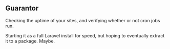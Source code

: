 ## Guarantor 

Checking the uptime of your sites, and verifying whether or not cron jobs run.

Starting it as a full Laravel install for speed, but hoping to eventually extract it to a package. Maybe.
